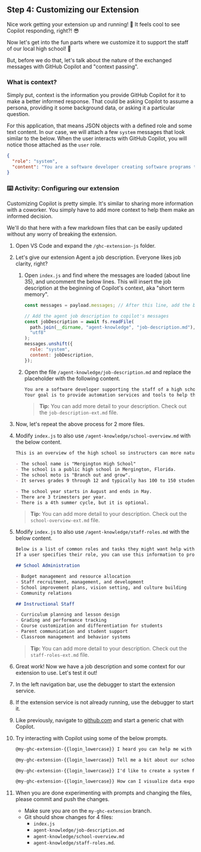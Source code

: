 ## Step 4: Customizing our Extension

Nice work getting your extension up and running! :tada:
It feels cool to see Copilot responding, right?! :sunglasses:

Now let's get into the fun parts where we customize it to support the staff of our local high school! :unicorn:

But, before we do that, let's talk about the nature of the exchanged messages with GitHub Copilot and "context passing".

### What is context?

Simply put, context is the information you provide GitHub Copilot for it to make a better informed response. That could be asking Copilot to assume a persona, providing it some background data, or asking it a particular question.

For this application, that means JSON objects with a defined role and some text content. In our case, we will attach a few `system` messages that look similar to the below. When the user interacts with GitHub Copilot, you will notice those attached as the `user` role.

```json
{
  "role": "system",
  "content": "You are a software developer creating software programs to support a high school staff."
}
```

### :keyboard: Activity: Configuring our extension

Customizing Copilot is pretty simple. It's similar to sharing more information with a coworker.
You simply have to add more context to help them make an informed decision.

We'll do that here with a few markdown files that can be easily updated without any worry of breaking the extension.

1. Open VS Code and expand the `/ghc-extension-js` folder.
1. Let's give our extension Agent a job description. Everyone likes job clarity, right?

   1. Open `index.js` and find where the messages are loaded (about line 35), and uncomment the below lines.
      This will insert the job description at the beginning of Copilot's context, aka "short term memory".

      ```js
      const messages = payload.messages; // After this line, add the below

      // Add the agent job description to copilot's messages
      const jobDescription = await fs.readFile(
        path.join(__dirname, "agent-knowledge", "job-description.md"),
        "utf8"
      );
      messages.unshift({
        role: "system",
        content: jobDescription,
      });
      ```

   1. Open the file `/agent-knowledge/job-description.md` and replace the placeholder with the following content.

      ```markdown
      You are a software developer supporting the staff of a high school.
      Your goal is to provide automation services and tools to help them work faster.
      ```

      > **Tip:** You can add more detail to your description. Check out the `job-description-ext.md` file.

1. Now, let's repeat the above process for 2 more files.
1. Modify `index.js` to also use `/agent-knowledge/school-overview.md` with the below content.

   ```markdown
   This is an overview of the high school so instructors can more naturally describe their needs.

   - The school name is "Mergington High School"
   - The school is a public high school in Mergington, Florida.
   - The school moto is "Branch out and grow".
   - It serves grades 9 through 12 and typically has 100 to 150 students per grade.

   - The school year starts in August and ends in May.
   - There are 3 trimesters per year.
   - There is a 4th summer cycle, but it is optional.
   ```

   > **Tip:** You can add more detail to your description. Check out the `school-overview-ext.md` file.

1. Modify `index.js` to also use `/agent-knowledge/staff-roles.md` with the below content.

   ```markdown
   Below is a list of common roles and tasks they might want help with.
   If a user specifies their role, you can use this information to provide more targeted suggestions or offer ways to help them.

   ## School Administration

   - Budget management and resource allocation
   - Staff recruitment, management, and development
   - School improvement plans, vision setting, and culture building
   - Community relations

   ## Instructional Staff

   - Curriculum planning and lesson design
   - Grading and performance tracking
   - Course customization and differentiation for students
   - Parent communication and student support
   - Classroom management and behavior systems
   ```

   > **Tip:** You can add more detail to your description. Check out the `staff-roles-ext.md` file.

1. Great work! Now we have a job description and some context for our extension to use. Let's test it out!
1. In the left navigation bar, use the debugger to start the extension service.
1. If the extension service is not already running, use the debugger to start it.
1. Like previously, navigate to [github.com](https://github.com) and start a generic chat with Copilot.
1. Try interacting with Copilot using some of the below prompts.

   ```txt
   @my-ghc-extension-{{login_lowercase}} I heard you can help me with my students. In what ways?
   ```

   ```txt
   @my-ghc-extension-{{login_lowercase}} Tell me a bit about our school?
   ```

   ```txt
   @my-ghc-extension-{{login_lowercase}} I'd like to create a system for tracking student progress across years and teachers. Let's make a website for it.
   ```

   ```txt
   @my-ghc-extension-{{login_lowercase}} How can I visualize data exported from our student management system? For example a graph of each students' grades over the year.
   ```

1. When you are done experimenting with prompts and changing the files, please commit and push the changes.
   - Make sure you are on the `my-ghc-extension` branch.
   - Git should show changes for 4 files:
     - `index.js`
     - `agent-knowledge/job-description.md`
     - `agent-knowledge/school-overview.md`
     - `agent-knowledge/staff-roles.md`.
